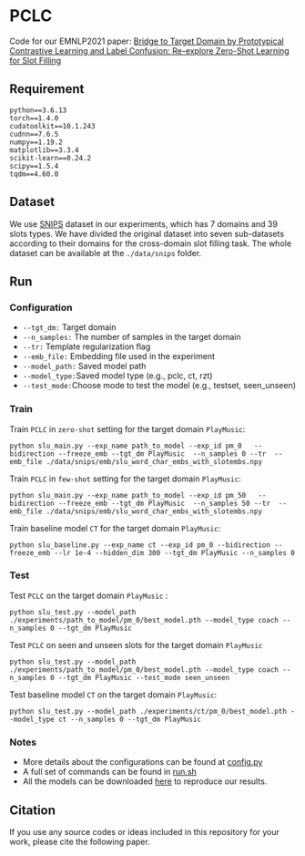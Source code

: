 # PCLC

Code for our EMNLP2021 paper: [Bridge to Target Domain by Prototypical Contrastive Learning and Label Confusion: Re-explore Zero-Shot Learning for Slot Filling](https://arxiv.org/abs/2110.03572)

## Requirement

```
python==3.6.13
torch==1.4.0
cudatoolkit==10.1.243
cudnn==7.6.5
numpy==1.19.2
matplotlib==3.3.4
scikit-learn==0.24.2
scipy==1.5.4
tqdm==4.60.0
```

## Dataset

We use [SNIPS](https://github.com/MiuLab/SlotGated-SLU/tree/master/data/snips) dataset in our experiments, which has 7 domains and 39 slots types. We have divided the original dataset into seven sub-datasets according to their domains for the cross-domain slot filling task.  The whole dataset can be available at the `./data/snips`  folder.

## Run

### Configuration

- `--tgt_dm:` Target domain
- `--n_samples:` The number of samples in the target domain
- `--tr:` Template regularization flag
- `--emb_file:` Embedding file used in the experiment
- `--model_path:` Saved model path
- `--model_type:`Saved model type (e.g., pclc, ct, rzt)
- `--test_mode:`Choose mode to test the model (e.g., testset, seen_unseen)

### Train

Train `PCLC` in  `zero-shot` setting for the target domain `PlayMusic`:

```
python slu_main.py --exp_name path_to_model --exp_id pm_0   --bidirection --freeze_emb --tgt_dm PlayMusic  --n_samples 0 --tr  --emb_file ./data/snips/emb/slu_word_char_embs_with_slotembs.npy
```

Train `PCLC` in  `few-shot` setting for the target domain `PlayMusic`:
```
python slu_main.py --exp_name path_to_model --exp_id pm_50   --bidirection --freeze_emb --tgt_dm PlayMusic  --n_samples 50 --tr  --emb_file ./data/snips/emb/slu_word_char_embs_with_slotembs.npy
```

Train  baseline model `CT` for the target domain `PlayMusic`:

```
python slu_baseline.py --exp_name ct --exp_id pm_0 --bidirection --freeze_emb --lr 1e-4 --hidden_dim 300 --tgt_dm PlayMusic --n_samples 0
```

### Test

Test `PCLC` on the target domain `PlayMusic` :

```
python slu_test.py --model_path ./experiments/path_to_model/pm_0/best_model.pth --model_type coach --n_samples 0 --tgt_dm PlayMusic
```

Test `PCLC` on seen and unseen slots for the target domain `PlayMusic`

```
python slu_test.py --model_path ./experiments/path_to_model/pm_0/best_model.pth --model_type coach --n_samples 0 --tgt_dm PlayMusic --test_mode seen_unseen
```

Test baseline model `CT` on the target domain `PlayMusic`:

```
python slu_test.py --model_path ./experiments/ct/pm_0/best_model.pth --model_type ct --n_samples 0 --tgt_dm PlayMusic
```

### Notes

- More details about the configurations can be found at [config.py](https://github.com/W-lw/PCLC/blob/main/config.py)
- A full set of commands can be found in [run.sh](https://github.com/W-lw/PCLC/blob/main/run.sh)
- All the models can be downloaded [here]()  to reproduce our results.

## Citation

 If you use any source codes or ideas included in this repository for your work, please cite the following paper.

```

```



